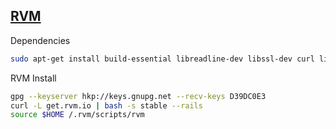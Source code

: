 ## [RVM](https://rvm.io)

Dependencies

```bash
sudo apt-get install build-essential libreadline-dev libssl-dev curl libsqlite3-dev
```

RVM Install

```bash
gpg --keyserver hkp://keys.gnupg.net --recv-keys D39DC0E3
curl -L get.rvm.io | bash -s stable --rails
source $HOME /.rvm/scripts/rvm
```

